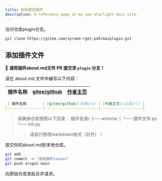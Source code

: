 ```yaml
---
title: 如何提交插件
description: A reference page in my new Starlight docs site.
---
```


访问仓库plugin分支。

```bash
git clone https://gitee.com/syraem-rget-p45/maiplugin.git
```

## 添加插件文件
📌 **请将插件about.md文件 PR 提交至 `plugin` 分支！**

请在 about.md 文件中编写以下内容：

| 插件名称       | [gitee/github](仓库url) | [作者主页](主页url) |
|----------------|------------------------|-------------------|
```markdown
 | 插件名称       | [gitee/github](仓库url) | [作者主页](主页url) |
|----------------|------------------------|-------------------|
```
>请确保仓库按照以下目录：
>插件目录/
>├── actions/
>│   └── 插件文件.py
>└── init.py
>>请自行修改markdown格式（对齐）！

提交你的about.md到本地仓库。

```bash
git add .
git commit -m "添加插件xxxxxx"
git push origin main
```

向原始仓库发起合并请求。
